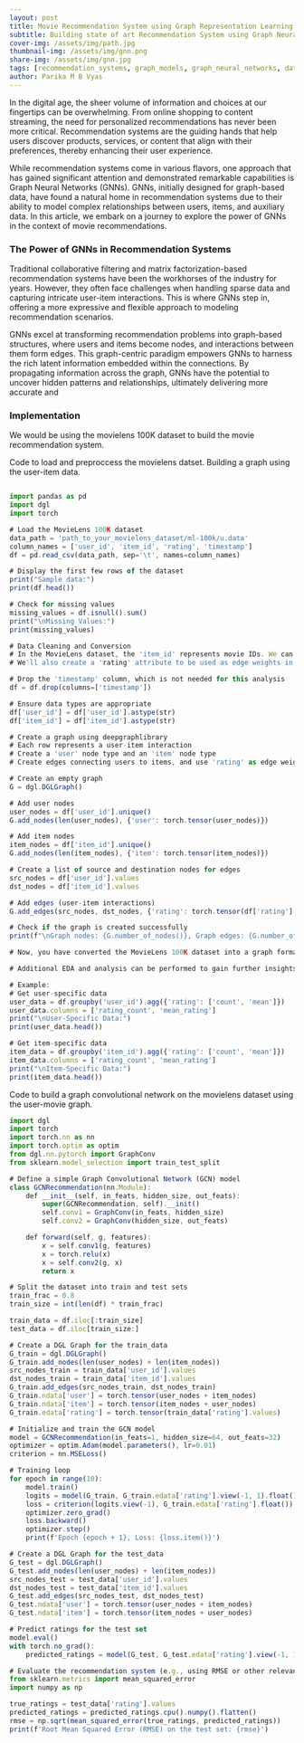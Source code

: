 ```yaml
---
layout: post
title: Movie Recommendation System using Graph Representation Learning
subtitle: Building state of art Recommendation System using Graph Neural Networks
cover-img: /assets/img/path.jpg
thumbnail-img: /assets/img/gnn.png
share-img: /assets/img/gnn.jpg
tags: [recommendation_systems, graph_models, graph_neural_networks, data_science, machine_learning]
author: Parika M B Vyas
---
```


In the digital age, the sheer volume of information and choices at our fingertips can be overwhelming. From online shopping to content streaming, the need for personalized recommendations has never been more critical. Recommendation systems are the guiding hands that help users discover products, services, or content that align with their preferences, thereby enhancing their user experience.

While recommendation systems come in various flavors, one approach that has gained significant attention and demonstrated remarkable capabilities is Graph Neural Networks (GNNs). GNNs, initially designed for graph-based data, have found a natural home in recommendation systems due to their ability to model complex relationships between users, items, and auxiliary data. In this article, we embark on a journey to explore the power of GNNs in the context of movie recommendations.

### The Power of GNNs in Recommendation Systems

Traditional collaborative filtering and matrix factorization-based recommendation systems have been the workhorses of the industry for years. However, they often face challenges when handling sparse data and capturing intricate user-item interactions. This is where GNNs step in, offering a more expressive and flexible approach to modeling recommendation scenarios.

GNNs excel at transforming recommendation problems into graph-based structures, where users and items become nodes, and interactions between them form edges. This graph-centric paradigm empowers GNNs to harness the rich latent information embedded within the connections. By propagating information across the graph, GNNs have the potential to uncover hidden patterns and relationships, ultimately delivering more accurate and 

### Implementation 

We would be using the movielens 100K dataset to build the movie recommendation system. 

Code to load and preproccess the movielens datset. Building a graph using the user-item data.

```javascript

import pandas as pd
import dgl
import torch

# Load the MovieLens 100K dataset
data_path = 'path_to_your_movielens_dataset/ml-100k/u.data'
column_names = ['user_id', 'item_id', 'rating', 'timestamp']
df = pd.read_csv(data_path, sep='\t', names=column_names)

# Display the first few rows of the dataset
print("Sample data:")
print(df.head())

# Check for missing values
missing_values = df.isnull().sum()
print("\nMissing Values:")
print(missing_values)

# Data Cleaning and Conversion
# In the MovieLens dataset, the 'item_id' represents movie IDs. We can consider it as nodes for our graph.
# We'll also create a 'rating' attribute to be used as edge weights in the graph.

# Drop the 'timestamp' column, which is not needed for this analysis
df = df.drop(columns=['timestamp'])

# Ensure data types are appropriate
df['user_id'] = df['user_id'].astype(str)
df['item_id'] = df['item_id'].astype(str)

# Create a graph using deepgraphlibrary
# Each row represents a user-item interaction
# Create a 'user' node type and an 'item' node type
# Create edges connecting users to items, and use 'rating' as edge weights

# Create an empty graph
G = dgl.DGLGraph()

# Add user nodes
user_nodes = df['user_id'].unique()
G.add_nodes(len(user_nodes), {'user': torch.tensor(user_nodes)})

# Add item nodes
item_nodes = df['item_id'].unique()
G.add_nodes(len(item_nodes), {'item': torch.tensor(item_nodes)})

# Create a list of source and destination nodes for edges
src_nodes = df['user_id'].values
dst_nodes = df['item_id'].values

# Add edges (user-item interactions)
G.add_edges(src_nodes, dst_nodes, {'rating': torch.tensor(df['rating'].values)})

# Check if the graph is created successfully
print(f"\nGraph nodes: {G.number_of_nodes()}, Graph edges: {G.number_of_edges()}")

# Now, you have converted the MovieLens 100K dataset into a graph format suitable for GNNs using deepgraphlibrary.

# Additional EDA and analysis can be performed to gain further insights and to build the GNN model.

# Example:
# Get user-specific data
user_data = df.groupby('user_id').agg({'rating': ['count', 'mean']})
user_data.columns = ['rating_count', 'mean_rating']
print("\nUser-Specific Data:")
print(user_data.head())

# Get item-specific data
item_data = df.groupby('item_id').agg({'rating': ['count', 'mean']})
item_data.columns = ['rating_count', 'mean_rating']
print("\nItem-Specific Data:")
print(item_data.head())


```

Code to build a graph convolutional network on the movielens dataset using the user-movie graph.

```javascript
import dgl
import torch
import torch.nn as nn
import torch.optim as optim
from dgl.nn.pytorch import GraphConv
from sklearn.model_selection import train_test_split

# Define a simple Graph Convolutional Network (GCN) model
class GCNRecommendation(nn.Module):
    def __init__(self, in_feats, hidden_size, out_feats):
        super(GCNRecommendation, self).__init()
        self.conv1 = GraphConv(in_feats, hidden_size)
        self.conv2 = GraphConv(hidden_size, out_feats)

    def forward(self, g, features):
        x = self.conv1(g, features)
        x = torch.relu(x)
        x = self.conv2(g, x)
        return x

# Split the dataset into train and test sets
train_frac = 0.8
train_size = int(len(df) * train_frac)

train_data = df.iloc[:train_size]
test_data = df.iloc[train_size:]

# Create a DGL Graph for the train_data
G_train = dgl.DGLGraph()
G_train.add_nodes(len(user_nodes) + len(item_nodes))
src_nodes_train = train_data['user_id'].values
dst_nodes_train = train_data['item_id'].values
G_train.add_edges(src_nodes_train, dst_nodes_train)
G_train.ndata['user'] = torch.tensor(user_nodes + item_nodes)
G_train.ndata['item'] = torch.tensor(item_nodes + user_nodes)
G_train.edata['rating'] = torch.tensor(train_data['rating'].values)

# Initialize and train the GCN model
model = GCNRecommendation(in_feats=1, hidden_size=64, out_feats=32)
optimizer = optim.Adam(model.parameters(), lr=0.01)
criterion = nn.MSELoss()

# Training loop
for epoch in range(10):
    model.train()
    logits = model(G_train, G_train.edata['rating'].view(-1, 1).float())
    loss = criterion(logits.view(-1), G_train.edata['rating'].float())
    optimizer.zero_grad()
    loss.backward()
    optimizer.step()
    print(f'Epoch {epoch + 1}, Loss: {loss.item()}')

# Create a DGL Graph for the test_data
G_test = dgl.DGLGraph()
G_test.add_nodes(len(user_nodes) + len(item_nodes))
src_nodes_test = test_data['user_id'].values
dst_nodes_test = test_data['item_id'].values
G_test.add_edges(src_nodes_test, dst_nodes_test)
G_test.ndata['user'] = torch.tensor(user_nodes + item_nodes)
G_test.ndata['item'] = torch.tensor(item_nodes + user_nodes)

# Predict ratings for the test set
model.eval()
with torch.no_grad():
    predicted_ratings = model(G_test, G_test.edata['rating'].view(-1, 1).float())

# Evaluate the recommendation system (e.g., using RMSE or other relevant metrics)
from sklearn.metrics import mean_squared_error
import numpy as np

true_ratings = test_data['rating'].values
predicted_ratings = predicted_ratings.cpu().numpy().flatten()
rmse = np.sqrt(mean_squared_error(true_ratings, predicted_ratings))
print(f'Root Mean Squared Error (RMSE) on the test set: {rmse}')


```













